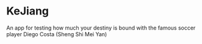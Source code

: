 # KeJiang
An app for testing how much your destiny is bound with the famous soccer player Diego Costa (Sheng Shi Mei Yan)

